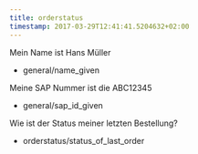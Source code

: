```yaml
---
title: orderstatus
timestamp: 2017-03-29T12:41:41.5204632+02:00
---
```


Mein Name ist Hans Müller
* general/name_given

Meine SAP Nummer ist die ABC12345
* general/sap_id_given

Wie ist der Status meiner letzten Bestellung?
* orderstatus/status_of_last_order
